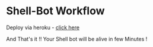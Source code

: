 # Shell-Bot Workflow

Deploy via heroku - [click here](https://heroku.com/deploy?template=https://github.com/FortuneCat0884/ShellBot-Heroku/tree/heroku)

And That's it !! Your Shell bot will be alive in few Minutes !
